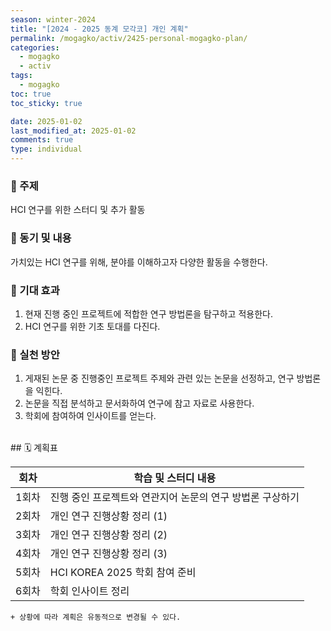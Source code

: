 ```yaml
---
season: winter-2024
title: "[2024 - 2025 동계 모각코] 개인 계획"
permalink: /mogagko/activ/2425-personal-mogagko-plan/
categories:
  - mogagko
  - activ
tags:
  - mogagko
toc: true
toc_sticky: true

date: 2025-01-02
last_modified_at: 2025-01-02
comments: true
type: individual
---
```


### 📍 주제
HCI 연구를 위한 스터디 및 추가 활동

### 📍 동기 및 내용
가치있는 HCI 연구를 위해, 분야를 이해하고자 다양한 활동을 수행한다.


### 📍 기대 효과
1. 현재 진행 중인 프로젝트에 적합한 연구 방법론을 탐구하고 적용한다.
2. HCI 연구를 위한 기초 토대를 다진다.


### 📍 실천 방안
1. 게재된 논문 중 진행중인 프로젝트 주제와 관련 있는 논문을 선정하고, 연구 방법론을 익힌다. 
2. 논문을 직접 분석하고 문서화하여 연구에 참고 자료로 사용한다.
3. 학회에 참여하여 인사이트를 얻는다.

<br>
## 🗓️ 계획표

| 회차   | 학습 및 스터디 내용                            |
|--------|-----------------------------------------------|
| 1회차  | 진행 중인 프로젝트와 연관지어 논문의 연구 방법론 구상하기 |
| 2회차  | 개인 연구 진행상황 정리 (1)                   |
| 3회차  | 개인 연구 진행상황 정리 (2)                   |
| 4회차  | 개인 연구 진행상황 정리 (3)                   |
| 5회차  | HCI KOREA 2025 학회 참여 준비                 |
| 6회차  | 학회 인사이트 정리                           |


`+ 상황에 따라 계획은 유동적으로 변경될 수 있다.`
